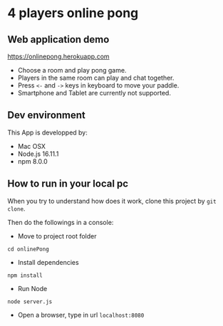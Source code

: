 # 4 players online pong

## Web application demo
https://onlinepong.herokuapp.com  
- Choose a room and play pong game.
- Players in the same room can play and chat together.
- Press `<-` and `->` keys in keyboard to move your paddle.
- Smartphone and Tablet are currently not supported.

## Dev environment

This App is developped by:

- Mac OSX
- Node.js 16.11.1
- npm 8.0.0

## How to run in your local pc
When you try to understand how does it work, clone this project by `git clone`.

Then do the followings in a console:
- Move to project root folder
```
cd onlinePong
```
- Install dependencies
```
npm install
```
- Run Node
```
node server.js
```
- Open a browser, type in url `localhost:8080`